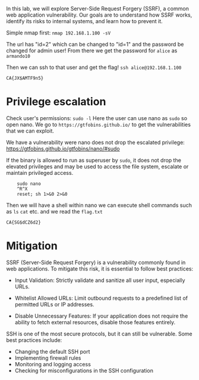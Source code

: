 In this lab, we will explore Server-Side Request Forgery (SSRF), a common web application vulnerability. Our goals are to understand how SSRF works, identify its risks to internal systems, and learn how to prevent it.

Simple nmap first: `nmap 192.168.1.100 -sV`

The url has "id=2" which can be changed to "id=1" and the password be changed for admin user!
From there we get the password for `alice` as `armando10`

Then we can ssh to that user and get the flag!
`ssh alice@192.168.1.100`

`CA{JX$AMTF9n5}`

# Privilege escalation
Check user's permissions: `sudo -l`
Here the user can use nano as `sudo` so open nano.
We go to `https://gtfobins.github.io/` to get the vulnerabilities that we can exploit.

We have a vulnerability were nano does not drop the escalated privilege: 
https://gtfobins.github.io/gtfobins/nano/#sudo

If the binary is allowed to run as superuser by `sudo`, it does not drop the elevated privileges and may be used to access the file system, escalate or maintain privileged access.

```
    sudo nano
    ^R^X
    reset; sh 1>&0 2>&0
```

Then we will have a shell within nano we can execute shell commands such as `ls` `cat` etc. and we read the `flag.txt`

`CA{SG$dCZ6d2}`
# Mitigation

SSRF (Server-Side Request Forgery) is a vulnerability commonly found in web applications. To mitigate this risk, it is essential to follow best practices:

- Input Validation: Strictly validate and sanitize all user input, especially URLs.
    
- Whitelist Allowed URLs: Limit outbound requests to a predefined list of permitted URLs or IP addresses.
    
- Disable Unnecessary Features: If your application does not require the ability to fetch external resources, disable those features entirely.
    

SSH is one of the most secure protocols, but it can still be vulnerable. Some best practices include:

- Changing the default SSH port
- Implementing firewall rules
- Monitoring and logging access
- Checking for misconfigurations in the SSH configuration